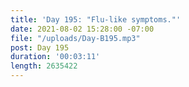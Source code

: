 ```yaml
---
title: 'Day 195: "Flu-like symptoms."'
date: 2021-08-02 15:28:00 -07:00
file: "/uploads/Day-B195.mp3"
post: Day 195
duration: '00:03:11'
length: 2635422
---
```


